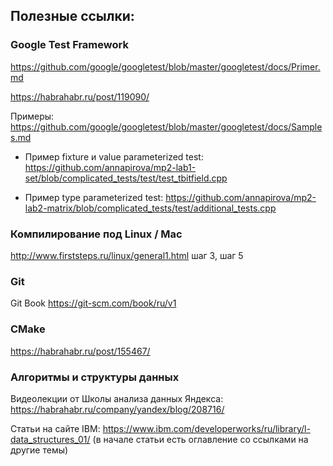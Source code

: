 ## Полезные ссылки:

### Google Test Framework

https://github.com/google/googletest/blob/master/googletest/docs/Primer.md

https://habrahabr.ru/post/119090/

Примеры: https://github.com/google/googletest/blob/master/googletest/docs/Samples.md

- Пример fixture и value parameterized test: https://github.com/annapirova/mp2-lab1-set/blob/complicated_tests/test/test_tbitfield.cpp

- Пример type parameterized test: https://github.com/annapirova/mp2-lab2-matrix/blob/complicated_tests/test/additional_tests.cpp

### Компилирование под Linux / Mac 

http://www.firststeps.ru/linux/general1.html шаг 3, шаг 5

### Git

Git Book https://git-scm.com/book/ru/v1

### CMake

https://habrahabr.ru/post/155467/

### Алгоритмы и структуры данных

Видеолекции от Школы анализа данных Яндекса: https://habrahabr.ru/company/yandex/blog/208716/

Статьи на сайте IBM: https://www.ibm.com/developerworks/ru/library/l-data_structures_01/ (в начале статьи есть оглавление со ссылками на другие темы)
